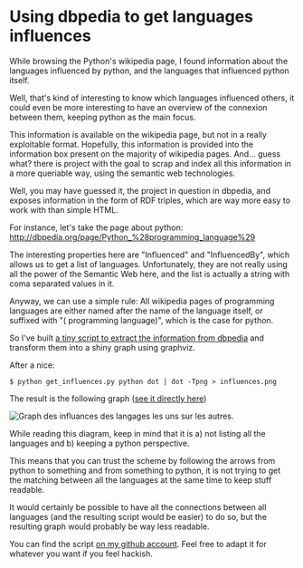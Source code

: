 # Using dbpedia to get languages influences

While browsing the Python's wikipedia page, I found information about
the languages influenced by python, and the languages that influenced
python itself.

Well, that's kind of interesting to know which languages influenced
others, it could even be more interesting to have an overview of the
connexion between them, keeping python as the main focus.

This information is available on the wikipedia page, but not in a really
exploitable format. Hopefully, this information is provided into the
information box present on the majority of wikipedia pages. And… guess
what? there is project with the goal to scrap and index all this
information in a more queriable way, using the semantic web
technologies.

Well, you may have guessed it, the project in question in dbpedia, and
exposes information in the form of RDF triples, which are way more easy
to work with than simple HTML.

For instance, let's take the page about python:
<http://dbpedia.org/page/Python_%28programming_language%29>

The interesting properties here are "Influenced" and "InfluencedBy",
which allows us to get a list of languages. Unfortunately, they are not
really using all the power of the Semantic Web here, and the list is
actually a string with coma separated values in it.

Anyway, we can use a simple rule: All wikipedia pages of programming
languages are either named after the name of the language itself, or
suffixed with "( programming language)", which is the case for python.

So I've built [a tiny script to extract the information from
dbpedia](https://github.com/ametaireau/experiments/blob/master/influences/get_influences.py)
and transform them into a shiny graph using graphviz.

After a nice:

    $ python get_influences.py python dot | dot -Tpng > influences.png

The result is the following graph ([see it directly
here](http://files.lolnet.org/alexis/influences.png))

![Graph des influances des langages les uns sur les
autres.](http://files.lolnet.org/alexis/influences.png)

While reading this diagram, keep in mind that it is a) not listing all
the languages and b) keeping a python perspective.

This means that you can trust the scheme by following the arrows from
python to something and from something to python, it is not trying to
get the matching between all the languages at the same time to keep
stuff readable.

It would certainly be possible to have all the connections between all
languages (and the resulting script would be easier) to do so, but the
resulting graph would probably be way less readable.

You can find the script [on my github
account](https://github.com/ametaireau/experiments). Feel free to adapt
it for whatever you want if you feel hackish.
